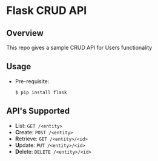 # Flask CRUD API 

## Overview
This repo gives a sample CRUD API for Users functionality 

## Usage
 - Pre-requisite:

   `$ pip install flask`

## API's Supported
 - **L**ist: `GET /<entity>`
 - **C**reate: `POST /<entity>`
 - **R**etrieve: `GET /<entity>/<id>`
 - **U**pdate: `PUT /<entity>/<id>`
 - **D**elete: `DELETE /<entity>/<id>`